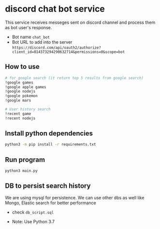 # discord chat bot service
This service receives messeges sent on discord channel and process them as bot user's response.

- Bot name `chat_bot`
- Bot URL to add into the server `https://discord.com/api/oauth2/authorize?client_id=814373294290632714&permissions=0&scope=bot`

## How to use
```sh
# for google search (it return top 5 results from google search)
!google games
!google apple games
!google nodejs
!google pokemon
!google mars

# User history search
!recent game
!recent nodejs
```

## Install python dependencies
```sh
python3 -m pip install -r requirements.txt
```

## Run program
```sh
python3 main.py
```

## DB to persist search history
We are using mysql for persistence. We can use other dbs as well like Mongo, Elastic search for better performance

- check `db_script.sql`

- Note: Use Python 3.7